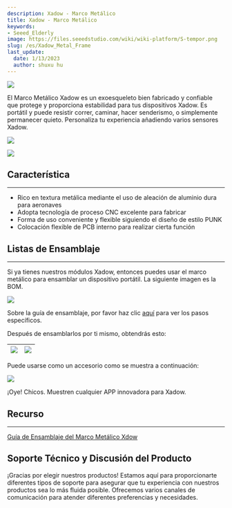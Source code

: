 ```yaml
---
description: Xadow - Marco Metálico
title: Xadow - Marco Metálico
keywords:
- Seeed_Elderly
image: https://files.seeedstudio.com/wiki/wiki-platform/S-tempor.png
slug: /es/Xadow_Metal_Frame
last_update:
  date: 1/13/2023
  author: shuxu hu
---
```

![](https://files.seeedstudio.com/wiki/Xadow_Metal_Frame/img/XFrame_01.jpg)

El Marco Metálico Xadow es un exoesqueleto bien fabricado y confiable que protege y proporciona estabilidad para tus dispositivos Xadow. Es portátil y puede resistir correr, caminar, hacer senderismo, o simplemente permanecer quieto. Personaliza tu experiencia añadiendo varios sensores Xadow.

![](https://files.seeedstudio.com/wiki/Xadow_Metal_Frame/img/XFrame.jpg)

[![](https://files.seeedstudio.com/wiki/Seeed-WiKi/docs/images/300px-Get_One_Now_Banner-ragular.png)](https://www.seeedstudio.com/Xadow-Metal-Frame-p-1554.html)

##  Característica
---
*   Rico en textura metálica mediante el uso de aleación de aluminio dura para aeronaves
*   Adopta tecnología de proceso CNC excelente para fabricar
*   Forma de uso conveniente y flexible siguiendo el diseño de estilo PUNK
*   Colocación flexible de PCB interno para realizar cierta función

##  Listas de Ensamblaje
---
Si ya tienes nuestros módulos Xadow, entonces puedes usar el marco metálico para ensamblar un dispositivo portátil. La siguiente imagen es la BOM.

![](https://files.seeedstudio.com/wiki/Xadow_Metal_Frame/img/Xadow_Enclosure1.jpg)

Sobre la guía de ensamblaje, por favor haz clic [aquí](https://files.seeedstudio.com/wiki/Xadow_Metal_Frame/res/Xdow_Metal_Frame_Guide.pdf) para ver los pasos específicos.

Después de ensamblarlos por ti mismo, obtendrás esto:

|![](https://files.seeedstudio.com/wiki/Xadow_Metal_Frame/img/IMG_7085.JPG)|![](https://files.seeedstudio.com/wiki/Xadow_Metal_Frame/img/XadowDiaplay.JPG)|
|---|---|

Puede usarse como un accesorio como se muestra a continuación:

![](https://files.seeedstudio.com/wiki/Xadow_Metal_Frame/img/Xadow_metel_frame.jpg)

¡Oye! Chicos. Muestren cualquier APP innovadora para Xadow.

##  Recurso
---
[Guía de Ensamblaje del Marco Metálico Xdow](https://files.seeedstudio.com/wiki/Xadow_Metal_Frame/res/Xdow_Metal_Frame_Guide.pdf)

## Soporte Técnico y Discusión del Producto

¡Gracias por elegir nuestros productos! Estamos aquí para proporcionarte diferentes tipos de soporte para asegurar que tu experiencia con nuestros productos sea lo más fluida posible. Ofrecemos varios canales de comunicación para atender diferentes preferencias y necesidades.

<div class="button_tech_support_container">
<a href="https://forum.seeedstudio.com/" class="button_forum"></a> 
<a href="https://www.seeedstudio.com/contacts" class="button_email"></a>
</div>

<div class="button_tech_support_container">
<a href="https://discord.gg/eWkprNDMU7" class="button_discord"></a> 
<a href="https://github.com/Seeed-Studio/wiki-documents/discussions/69" class="button_discussion"></a>
</div>